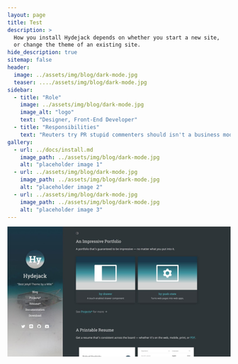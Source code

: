 ```yaml
---
layout: page
title: Test
description: >
  How you install Hydejack depends on whether you start a new site,
  or change the theme of an existing site.
hide_description: true
sitemap: false
header:
  image: ../assets/img/blog/dark-mode.jpg
  teaser: ..../assets/img/blog/dark-mode.jpg
sidebar:
  - title: "Role"
    image: ../assets/img/blog/dark-mode.jpg
    image_alt: "logo"
    text: "Designer, Front-End Developer"
  - title: "Responsibilities"
    text: "Reuters try PR stupid commenters should isn't a business model"
gallery:
  - url: ../docs/install.md
    image_path: ../assets/img/blog/dark-mode.jpg
    alt: "placeholder image 1"
  - url: ../assets/img/blog/dark-mode.jpg
    image_path: ../assets/img/blog/dark-mode.jpg
    alt: "placeholder image 2"
  - url: ../assets/img/blog/dark-mode.jpg
    image_path: ../assets/img/blog/dark-mode.jpg
    alt: "placeholder image 3"
---
```


[![img](../assets/img/blog/dark-mode.jpg)](../docs/install)

[img]: ../docs/install.md